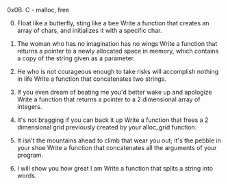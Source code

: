 0x0B. C - malloc, free

0. Float like a butterfly, sting like a bee
Write a function that creates an array of chars, and initializes it with a specific char.

1. The woman who has no imagination has no wings
Write a function that returns a pointer to a newly allocated space in memory, which contains a copy of the string given as a parameter.

2. He who is not courageous enough to take risks will accomplish nothing in life
Write a function that concatenates two strings.

3. If you even dream of beating me you'd better wake up and apologize
Write a function that returns a pointer to a 2 dimensional array of integers.

4. It's not bragging if you can back it up
Write a function that frees a 2 dimensional grid previously created by your alloc_grid function.

5. It isn't the mountains ahead to climb that wear you out; it's the pebble in your shoe
Write a function that concatenates all the arguments of your program.

6. I will show you how great I am
Write a function that splits a string into words.
